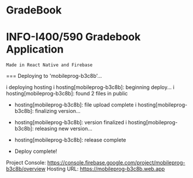 # GradeBook
# INFO-I400/590 Gradebook Application
    Made in React Native and Firebase

=== Deploying to 'mobileprog-b3c8b'...

i  deploying hosting
i  hosting[mobileprog-b3c8b]: beginning deploy...
i  hosting[mobileprog-b3c8b]: found 2 files in public
+  hosting[mobileprog-b3c8b]: file upload complete
i  hosting[mobileprog-b3c8b]: finalizing version...
+  hosting[mobileprog-b3c8b]: version finalized
i  hosting[mobileprog-b3c8b]: releasing new version...
+  hosting[mobileprog-b3c8b]: release complete

+  Deploy complete!

Project Console: https://console.firebase.google.com/project/mobileprog-b3c8b/overview
Hosting URL: https://mobileprog-b3c8b.web.app
